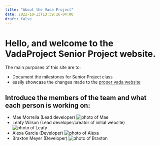 ```yaml
---
title: "About the Vada Project"
date: 2022-10-13T13:39:16-04:00
draft: false
---
```


# Hello, and welcome to the VadaProject Senior Project website.
The main purposes of this site are to:
 - Document the milestones for Senior Project class
 - easily showcase the changes made to the [proper vada website](https://vadaproject.com)


## Introduce the members of the team and what each person is working on:
  - Mae Morrella (Lead developer) 
     ![photo of Mae](../../images/mae.png)
  - Leafy Wilson (Lead developer/creator of initial website) 
     ![photo of Leafy](../../images/leafy.png)
  - Alexa Garcia (Developer)
     ![photo of Alexa](../../images/alexa.png)
  - Braxton Meyer (Developer)
     ![photo of Braxton](../../images/braxton.png)

